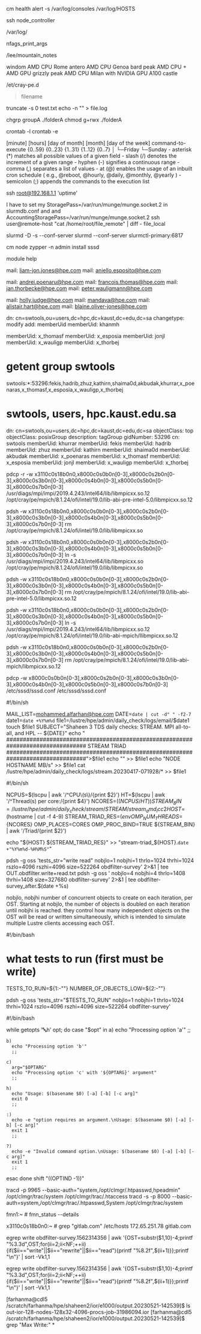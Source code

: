 cm health alert -s
/var/log/consoles
/var/log/HOSTS

ssh node_controller

/var/log/

nfags_print_args

/lee/mountain_notes

windom         AMD CPU Rome
antero         AMD CPU Genoa
bard peak      AMD CPU + AMD    GPU
grizzly peak   AMD CPU Milan with NVIDIA GPU A100
castle

/et/cray-pe.d

> filename

truncate -s 0 test.txt
echo -n "" > file.log

chgrp groupA ./folderA
chmod g+rwx  ./folderA

crontab -l
crontab -e

  [minute]  [hours]  [day of month]  [month]  [day of the week] command-to-execute
  {0..59}   {0..23}  {1..31}         {1..12}  {0..7}
                                               │  └─Friday
                                               └─Sunday
    - asterisk  (*)  matches all possible values of a given field
    - slash     (/)  denotes the increment of a given range
    - hyphen    (-)  signifies a continuous range
    - comma     (,)  separates a list of values
    - at        (@)  enables the usage of an inbuilt cron schedule
                     ( e.g., @reboot, @hourly, @daily, @monthly, @yearly )
    - semicolon (;)  appends the commands to the execution list

ssh root@192.168.1.1 'uptime'


I have to set my StoragePass=/var/run/munge/munge.socket.2 in slurmdb.conf and and AccountingStoragePass=/var/run/munge/munge.socket.2
ssh user@remote-host "cat /home/root/file_remote" | diff  - file_local 

slurmd -D -s --conf-server
slurmd --conf-server slurmctl-primary:6817

cm node zypper -n admin install sssd

module help


mail: liam-jon.jones@hpe.com
mail: aniello.esposito@hpe.com

mail: andrei.poenaru@hpe.com
mail: francois.thomas@hpe.com
mail: jan.thorbecke@hpe.com
mail: peter.wauligmann@hpe.com

mail: holly.judge@hpe.com
mail: mandava@hpe.com
mail: alistair.hart@hpe.com
mail: blaine.oliver-jones@hpe.com


dn: cn=swtools,ou=users,dc=hpc,dc=kaust,dc=edu,dc=sa
changetype: modify
add: memberUid
memberUid: khanmh

memberUid: x_thomasf
memberUid: x_esposia
memberUid: jonjl
memberUid: x_wauligp
memberUid: x_thorbej

# getent group swtools
swtools:*:53296:fekis,hadrib,zhuz,kathirn,shaima0d,akbudak,khurrar,x_poenaras,x_thomasf,x_esposia,x_wauligp,x_thorbej

# swtools, users, hpc.kaust.edu.sa
dn: cn=swtools,ou=users,dc=hpc,dc=kaust,dc=edu,dc=sa
objectClass: top
objectClass: posixGroup
description: tagGroup
gidNumber: 53296
cn: swtools
memberUid: khurrar
memberUid: fekis
memberUid: hadrib
memberUid: zhuz
memberUid: kathirn
memberUid: shaima0d
memberUid: akbudak
memberUid: x_poenaras
memberUid: x_thomasf
memberUid: x_esposia
memberUid: jonjl
memberUid: x_wauligp
memberUid: x_thorbej

pdcp -r -w x3110c0s18b0n0,x8000c0s0b0n[0-3],x8000c0s2b0n[0-3],x8000c0s3b0n[0-3],x8000c0s4b0n[0-3],x8000c0s5b0n[0-3],x8000c0s7b0n[0-3] /usr/diags/mpi/impi/2019.4.243/intel64/lib/libmpicxx.so.12 /opt/cray/pe/mpich/8.1.24/ofi/intel/19.0/lib-abi-pre-intel-5.0/libmpicxx.so.12

pdsh -w x3110c0s18b0n0,x8000c0s0b0n[0-3],x8000c0s2b0n[0-3],x8000c0s3b0n[0-3],x8000c0s4b0n[0-3],x8000c0s5b0n[0-3],x8000c0s7b0n[0-3] rm /opt/cray/pe/mpich/8.1.24/ofi/intel/19.0/lib/libmpicxx.so

pdsh -w x3110c0s18b0n0,x8000c0s0b0n[0-3],x8000c0s2b0n[0-3],x8000c0s3b0n[0-3],x8000c0s4b0n[0-3],x8000c0s5b0n[0-3],x8000c0s7b0n[0-3] ln -s /usr/diags/mpi/impi/2019.4.243/intel64/lib/libmpicxx.so /opt/cray/pe/mpich/8.1.24/ofi/intel/19.0/lib/libmpicxx.so

pdsh -w x3110c0s18b0n0,x8000c0s0b0n[0-3],x8000c0s2b0n[0-3],x8000c0s3b0n[0-3],x8000c0s4b0n[0-3],x8000c0s5b0n[0-3],x8000c0s7b0n[0-3] rm /opt/cray/pe/mpich/8.1.24/ofi/intel/19.0/lib-abi-pre-intel-5.0/libmpicxx.so.12

pdsh -w x3110c0s18b0n0,x8000c0s0b0n[0-3],x8000c0s2b0n[0-3],x8000c0s3b0n[0-3],x8000c0s4b0n[0-3],x8000c0s5b0n[0-3],x8000c0s7b0n[0-3] ln -s /usr/diags/mpi/impi/2019.4.243/intel64/lib/libmpicxx.so.12 /opt/cray/pe/mpich/8.1.24/ofi/intel/19.0/lib-abi-mpich/llibmpicxx.so.12

pdsh -w x3110c0s18b0n0,x8000c0s0b0n[0-3],x8000c0s2b0n[0-3],x8000c0s3b0n[0-3],x8000c0s4b0n[0-3],x8000c0s5b0n[0-3],x8000c0s7b0n[0-3] rm /opt/cray/pe/mpich/8.1.24/ofi/intel/19.0/lib-abi-mpich/libmpicxx.so.12

pdcp -w x8000c0s0b0n[0-3],x8000c0s2b0n[0-3],x8000c0s3b0n[0-3],x8000c0s4b0n[0-3],x8000c0s5b0n[0-3],x8000c0s7b0n[0-3] /etc/sssd/sssd.conf /etc/sssd/sssd.conf

#!/bin/sh

MAIL_LIST=mohammed.alfarhan@hpe.com
DATE=`date | cut -d" " -f2-7`
date1=`date +%Y%m%d`
file1=/lustre/hpe/admin/daily_check/logs/email/$date1
touch $file1
SUBJECT="Shaheen 3 TDS daily checks: STREAM. MPI all-to-all, and HPL -- ${DATE}"
echo "
################################################################################
STREAM TRIAD
################################################################################">$file1
echo "" >> $file1
echo "NODE HOSTNAME    MB/s" >> $file1
cat /lustre/hpe/admin/daily_check/logs/stream.20230417-071928/* >> $file1

#!/bin/sh

NCPUS=$(lscpu | awk '/^CPU\(s\)/{print $2}')
HT=$(lscpu | awk '/^Thread\(s\) per core:/{print $4}')
NCORES=$((NCPUS/HT))
STREAM_BIN=/lustre/hpe/admin/daily_check/stream/STREAM/stream_amd_icc2
HOST=$(hostname | cut -f 4-9)
STREAM_TRIAD_RES=$(env OMP_NUM_THREADS=${NCORES} OMP_PLACES=CORES OMP_PROC_BIND=TRUE ${STREAM_BIN} | awk '/Triad/{print $2}')

echo "${HOST}    ${STREAM_TRIAD_RES}" >> "stream-triad_${HOST}.`date +"%Y%m%d-%H%M%S"`"








pdsh -g oss 'tests_str="write read" nobjlo=1 nobjhi=1 thrlo=1024 thrhi=1024 rszlo=4096 rszhi=4096 size=522264 obdfilter-survey' 2>&1 | tee OUT.obdfilter.write+read.txt
pdsh -g oss '                       nobjlo=4 nobjhi=4 thrlo=1408 thrhi=1408                       size=327680 obdfilter-survey' 2>&1 | tee obdfilter-survey_after.$(date +%s)

  nobjlo, nobjhi    number of concurrent objects to create on each iteration, per OST. Starting at nobjlo, the number of objects is doubled on each iteration until nobjhi is reached.
                    they control how many independent objects on the OST will be read or written simultaneously, which is intended to simulate multiple Lustre clients accessing each OST.


#!/bin/bash

# what tests to run (first must be write)
TESTS_TO_RUN=${1:-""}
NUMBER_OF_OBJECTS_LOW=${2:-""}


pdsh -g oss 'tests_str="$TESTS_TO_RUN" nobjlo=1 nobjhi=1 thrlo=1024 thrhi=1024 rszlo=4096 rszhi=4096 size=522264  obdfilter-survey'


#!/bin/bash

while getopts ':abc:h' opt; do
  case "$opt" in
    a)
      echo "Processing option 'a'"
      ;;

    b)
      echo "Processing option 'b'"
      ;;

    c)
      arg="$OPTARG"
      echo "Processing option 'c' with '${OPTARG}' argument"
      ;;

    h)
      echo "Usage: $(basename $0) [-a] [-b] [-c arg]"
      exit 0
      ;;

    :)
      echo -e "option requires an argument.\nUsage: $(basename $0) [-a] [-b] [-c arg]"
      exit 1
      ;;

    ?)
      echo -e "Invalid command option.\nUsage: $(basename $0) [-a] [-b] [-c arg]"
      exit 1
      ;;
  esac
done
shift "$(($OPTIND -1))"


tracd -p 9965 --basic-auth="system,/opt/clmgr/.htpasswd,hpeadmin" /opt/clmgr/trac/system
/opt/clmgr/trac/.htaccess
tracd -s -p 8000 --basic-auth=system,/opt/clmgr/trac/.htpasswd,System /opt/clmgr/trac/system


fmn1:~ # fmn_status --details

x3110c0s18b0n0:~ # grep "gitlab.com" /etc/hosts
172.65.251.78   gitlab.com

egrep write obdfilter-survey.1562314356 | awk '{OST=substr($1,10)-4;printf "%3.3d",OST;for(ii=2;ii<NF;++ii){if($ii=="write"||$ii=="rewrite"||$ii=="read"){printf "%8.2f",$(ii+1)}};printf "\n"}' | sort -Vk1,1



egrep write obdfilter-survey.1562314356 | awk '{OST=substr($1,10)-4;printf "%3.3d",OST;for(ii=2;ii<NF;++ii){if($ii=="write"||$ii=="rewrite"||$ii=="read"){printf "%8.2f",$(ii+1)}};printf "\n"}' | sort -Vk1,1


[farhanma@cdl5 /scratch/farhanma/hpe/shaheen2/ior/e1000/output.20230521-142539]$ ls
out-ior-128-nodes-128x32-4096-procs-job-31986094.ior
[farhanma@cdl5 /scratch/farhanma/hpe/shaheen2/ior/e1000/output.20230521-142539]$ grep "Max Write:" *


